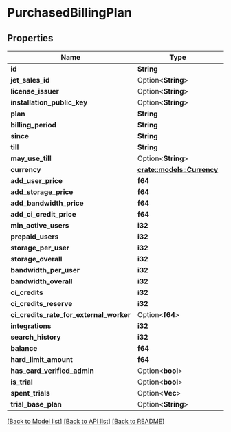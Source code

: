 # PurchasedBillingPlan

## Properties

Name | Type | Description | Notes
------------ | ------------- | ------------- | -------------
**id** | **String** |  | 
**jet_sales_id** | Option<**String**> |  | [optional]
**license_issuer** | Option<**String**> |  | [optional]
**installation_public_key** | Option<**String**> |  | [optional]
**plan** | **String** |  | 
**billing_period** | **String** |  | 
**since** | **String** |  | 
**till** | **String** |  | 
**may_use_till** | Option<**String**> |  | [optional]
**currency** | [**crate::models::Currency**](Currency.md) |  | 
**add_user_price** | **f64** |  | 
**add_storage_price** | **f64** |  | 
**add_bandwidth_price** | **f64** |  | 
**add_ci_credit_price** | **f64** |  | 
**min_active_users** | **i32** |  | 
**prepaid_users** | **i32** |  | 
**storage_per_user** | **i32** |  | 
**storage_overall** | **i32** |  | 
**bandwidth_per_user** | **i32** |  | 
**bandwidth_overall** | **i32** |  | 
**ci_credits** | **i32** |  | 
**ci_credits_reserve** | **i32** |  | 
**ci_credits_rate_for_external_worker** | Option<**f64**> |  | [optional]
**integrations** | **i32** |  | 
**search_history** | **i32** |  | 
**balance** | **f64** |  | 
**hard_limit_amount** | **f64** |  | 
**has_card_verified_admin** | Option<**bool**> |  | [optional]
**is_trial** | Option<**bool**> |  | [optional]
**spent_trials** | Option<**Vec<String>**> |  | [optional]
**trial_base_plan** | Option<**String**> |  | [optional]

[[Back to Model list]](../README.md#documentation-for-models) [[Back to API list]](../README.md#documentation-for-api-endpoints) [[Back to README]](../README.md)


